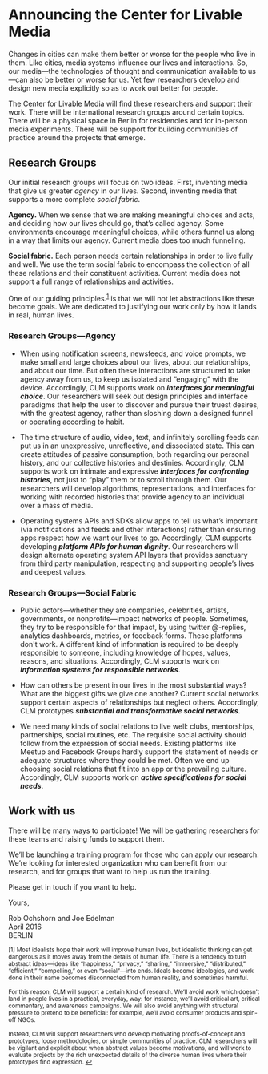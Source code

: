 # Announcing the Center for Livable Media

Changes in cities can make them better or worse for the people who live in them. Like cities, media systems influence our lives and interactions. So, our media—the technologies of thought and communication available to us—can also be better or worse for us. Yet few researchers develop and design new media explicitly so as to work out better for people.

The Center for Livable Media will find these researchers and support their work. There will be international research groups around certain topics. There will be a physical space in Berlin for residencies and for in-person media experiments. There will be support for building communities of practice around the projects that emerge.


## Research Groups

Our initial research groups will focus on two ideas. First, inventing media that give us greater *agency* in our lives. Second, inventing media that supports a more complete *social fabric*.

**Agency.** When we sense that we are making meaningful choices and acts, and deciding how our lives should go, that’s called agency. Some environments encourage meaningful choices, while others funnel us along in a way that limits our agency. Current media does too much funneling.

**Social fabric.** Each person needs certain relationships in order to live fully and well. We use the term social fabric to encompass the collection of all these relations and their constituent activities. Current media does not support a full range of relationships and activities.

One of our guiding principles<a name="text">.</a><sup>[1](#abstraction)</sup> is that we will not let abstractions like these become goals. We are dedicated to justifying our work only by how it lands in real, human lives.


### Research Groups—Agency

* When using notification screens, newsfeeds, and voice prompts, we make small and large choices about our lives, about our relationships, and about our time. But often these interactions are structured to take agency away from us, to keep us isolated and “engaging” with the device. Accordingly, CLM supports work on ***interfaces for meaningful choice***. Our researchers will seek out design principles and interface paradigms that help the user to discover and pursue their truest desires, with the greatest agency, rather than sloshing down a designed funnel or operating according to habit.

* The time structure of audio, video, text, and infinitely scrolling feeds can put us in an unexpressive, unreflective, and dissociated state. This can create attitudes of passive consumption, both regarding our personal history, and our collective histories and destinies. Accordingly, CLM supports work on intimate and expressive ***interfaces for confronting histories***, not just to “play” them or to scroll through them. Our researchers will develop algorithms, representations, and interfaces for working with recorded histories that provide agency to an individual over a mass of media.

* Operating systems APIs and SDKs allow apps to tell us what’s important (via notifications and feeds and other interactions) rather than ensuring apps respect how we want our lives to go. Accordingly, CLM supports developing ***platform APIs for human dignity***. Our researchers will design alternate operating system API layers that provides sanctuary from third party manipulation, respecting and supporting people’s lives and deepest values.


### Research Groups—Social Fabric

* Public actors—whether they are companies, celebrities, artists, governments, or nonprofits—impact networks of people. Sometimes, they try to be responsible for that impact, by using twitter @-replies, analytics dashboards, metrics, or feedback forms. These platforms don't work. A different kind of information is required to be deeply responsible to someone, including knowledge of hopes, values, reasons, and situations. Accordingly, CLM supports work on ***information systems for responsible networks***.

* How can others be present in our lives in the most substantial ways? What are the biggest gifts we give one another? Current social networks support certain aspects of relationships but neglect others. Accordingly, CLM prototypes ***substantial and transformative social networks***.

* We need many kinds of social relations to live well: clubs, mentorships, partnerships, social routines, etc. The requisite social activity should follow from the expression of social needs. Existing platforms like Meetup and Facebook Groups hardly support the statement of needs or adequate structures where they could be met. Often we end up choosing social relations that fit into an app or the prevailing culture. Accordingly, CLM supports work on ***active specifications for social needs***.


## Work with us

There will be many ways to participate!  We will be gathering researchers for these teams and raising funds to support them.

We’ll be launching a training program for those who can apply our research. We’re looking for interested organization who can benefit from our research, and for groups that want to help us run the training.

Please get in touch if you want to help.

Yours,

Rob Ochshorn and Joe Edelman  
April 2016  
BERLIN


<sub><a name="abstraction">[1]</a> Most idealists hope their work will improve human lives, but idealistic thinking can get dangerous as it moves away from the details of human life. There is a tendency to turn abstract ideas—ideas like “happiness,” “privacy,” “sharing,” “immersive,” “distributed,” “efficient,” “compelling,” or even “social”—into ends. Ideals become ideologies, and work done in their name becomes disconnected from human reality, and sometimes harmful.</sub>

<sub>For this reason, CLM will support a certain kind of research. We’ll avoid work which doesn’t land in people lives in a practical, everyday, way: for instance, we’ll avoid critical art, critical commentary, and awareness campaigns. We will also avoid anything with structural pressure to pretend to be beneficial: for example, we’ll avoid consumer products and spin-off NGOs.</sub>

<sub>Instead, CLM will support researchers who develop motivating proofs-of-concept and prototypes, loose methodologies, or simple communities of practice. CLM researchers will be vigilant and explicit about when abstract values become motivations, and will work to evaluate projects by the rich unexpected details of the diverse human lives where their prototypes find expression. [↩](#text) </sub>

